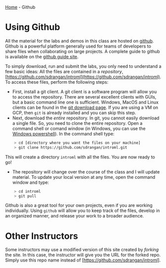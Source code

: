 [Home](../sequence.md) - Github 

# Using Github

All the material for the labs and demos in this class are hosted on
[github](https://github.com/).  Github is a powerful platform
generally used for teams of developers to share files when
collaborating on large projects.  A complete guide to github is available
on the [github guide site](https://guides.github.com/).  

To simply download, run and submit the labs, you only need to understand
a few basic ideas: 
All the files are contained in a *repository*,
[https://github.com/sdrangan/introml](https://github.com/sdrangan/introml).
To access these files, perform the following steps:

*  First, install a git client.  A git client is a software program
will allow you to access the repository.  There are several excellent
clients with GUIs, but a basic command line one is sufficient.
Windows, MacOS and Linux clients can be found in the
[git download page](https://git-scm.com/download).
If you are using a VM on GCP, then `git` is already installed and
you can skip this step.
* Next, download the *entire* repository.  In git, you cannot
easily download a single file.  So, you need to clone the entire repository.
Open a command shell or comand window (in Windows, you can use the
[Windows powershell](https://docs.microsoft.com/en-us/powershell)).
In the command shell type:
~~~bash
    > cd [directory where you want the files on your machine]
    > git clone https://github.com/sdrangan/introml.git
~~~
This will create a directory `introml` with all the files.  You are
now ready to go!
* The repository will change over the course of the class and I will update
material.  To update your local version at any time, open the command
window and type:
~~~bash
    > cd introml
    > git pull
~~~

Github is also a great tool for your own projects, even if you
are working individually.  Using `github` will allow you to keep track of 
the files, develop in an organized manner, and release your work to
a broader audience.

# Other Instructors

Some instructors may use a modified version of this site created by 
*forking* the site.  In this case, the instructor will give you the URL
for the forked repo.  Simply use this repo name instead of [https://github.com/sdrangan/introml].
